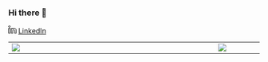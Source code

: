 ### Hi there 👋

<!--
**g-barbosa/g-barbosa** is a ✨ _special_ ✨ repository because its `README.md` (this file) appears on your GitHub profile.

Here are some ideas to get you started:

- 🔭 I’m currently working on ...
- 🌱 I’m currently learning ...
- 👯 I’m looking to collaborate on ...
- 🤔 I’m looking for help with ...
- 💬 Ask me about ...
- 📫 How to reach me: giovanne.bbarbosa@gmail.com
- 😄 Pronouns: ...
- ⚡ Fun fact: ...
-->
<a href="https://www.linkedin.com/in/giovannebbarbosa"><img src="https://github.com/g-barbosa/g-barbosa.github.io/blob/master/img/icons/linkedin.png" width="16"></img></a> [LinkedIn](https://www.linkedin.com/in/giovannebbarbosa)
<center>
<table>
    <tr>
        <td><img width="400px" align="left" src="https://github-readme-stats.vercel.app/api/top-langs/?username=g-barbosa&hide=html&layout=compact&theme=buefy" /></td>
        <td><img width="495px" align="left" src="https://github-readme-stats.vercel.app/api?username=g-barbosa&theme=buefy"/></td>
    </tr>   
</table>
</center> 
